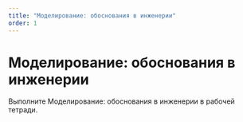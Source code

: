 ```yaml
---
title: "Моделирование: обоснования в инженерии"
order: 1
---
```


# Моделирование: обоснования в инженерии

Выполните Моделирование: обоснования в инженерии в рабочей тетради.